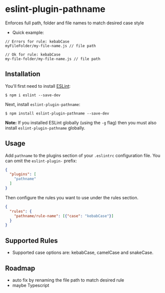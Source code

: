 # eslint-plugin-pathname

Enforces full path, folder and file names to match desired case style

* Quick example:
```
// Errors for rule: kebabCase
myFileFolder/my-file-name.js // file path

// Ok for rule: kebabCase
my-file-folder/my-file-name.js // file path

```

## Installation

You'll first need to install [ESLint](http://eslint.org):

```
$ npm i eslint --save-dev
```

Next, install `eslint-plugin-pathname`:

```
$ npm install eslint-plugin-pathname --save-dev
```

**Note:** If you installed ESLint globally (using the `-g` flag) then you must also install `eslint-plugin-pathname` globally.

## Usage

Add `pathname` to the plugins section of your `.eslintrc` configuration file. You can omit the `eslint-plugin-` prefix:

```json
{
  "plugins": [
    "pathname"
  ]
}
```


Then configure the rules you want to use under the rules section.

```json
{
  "rules": {
    "pathname/rule-name": [{"case": "kebabCase"}]
  }
}
```


## Supported Rules

* Supported case options are: kebabCase, camelCase and snakeCase.

## Roadmap

* auto fix by renaming the file path to match desired rule
* maybe Typescript






